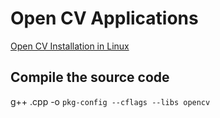 # Open CV Applications

[Open CV Installation in Linux](https://docs.opencv.org/2.4/doc/tutorials/introduction/linux_install/linux_install.html)

## Compile the source code
  g++ <source-code-name>.cpp -o <executable-file-name> `pkg-config --cflags --libs opencv`
